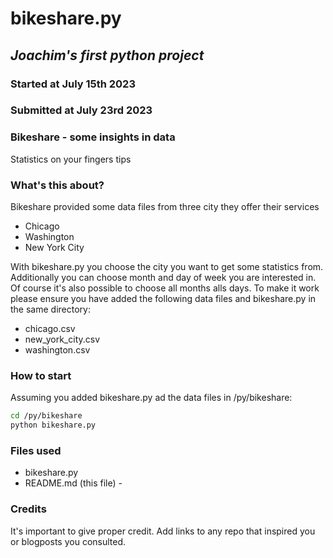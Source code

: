 # bikeshare.py
## _Joachim's first python project_

### Started at July 15th 2023
### Submitted at July 23rd 2023

### Bikeshare - some insights in data 
Statistics on your fingers tips
### What's this about?
Bikeshare provided some data files from three city they offer their services
- Chicago
- Washington
- New York City

With bikeshare.py you choose the city you want to get some statistics from. Additionally you can choose month and day of week you are interested in. Of course it's also possible to choose all months alls days.
To make it work please ensure you have added the following data files and bikeshare.py in the same directory:
- chicago.csv
- new_york_city.csv
- washington.csv

### How to start
Assuming you added bikeshare.py ad the data files in /py/bikeshare:
```sh
cd /py/bikeshare
python bikeshare.py
```

### Files used
 - bikeshare.py
 - README.md (this file) - 

### Credits
It's important to give proper credit. Add links to any repo that inspired you or blogposts you consulted.

